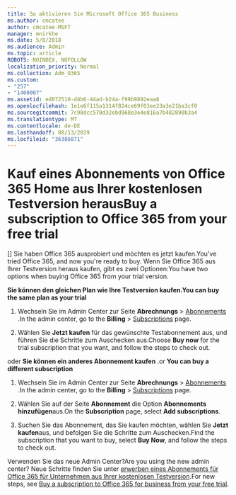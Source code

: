 ```yaml
---
title: So aktivieren Sie Microsoft Office 365 Business
ms.author: cmcatee
author: cmcatee-MSFT
manager: mnirkhe
ms.date: 5/8/2018
ms.audience: Admin
ms.topic: article
ROBOTS: NOINDEX, NOFOLLOW
localization_priority: Normal
ms.collection: Adm_O365
ms.custom:
- "257"
- "1400007"
ms.assetid: ed072510-d4b6-44ad-b24a-f99b9892eaa8
ms.openlocfilehash: 1e1e6f115a1314f824ce69f03ee23a3e21ba3cf0
ms.sourcegitcommit: 7c90dcc570d32ebd968e3e4e816a7b482890b3a4
ms.translationtype: MT
ms.contentlocale: de-DE
ms.lasthandoff: 08/13/2019
ms.locfileid: "36386871"
---
```

# <a name="buy-a-subscription-to-office-365-from-your-free-trial"></a><span data-ttu-id="3516e-102">Kauf eines Abonnements von Office 365 Home aus Ihrer kostenlosen Testversion heraus</span><span class="sxs-lookup"><span data-stu-id="3516e-102">Buy a subscription to Office 365 from your free trial</span></span>

<span data-ttu-id="3516e-103">[] Sie haben Office 365 ausprobiert und möchten es jetzt kaufen.</span><span class="sxs-lookup"><span data-stu-id="3516e-103">You've tried Office 365, and now you're ready to buy.</span></span> <span data-ttu-id="3516e-104">Wenn Sie Office 365 aus Ihrer Testversion heraus kaufen, gibt es zwei Optionen:</span><span class="sxs-lookup"><span data-stu-id="3516e-104">You have two options when buying Office 365 from your trial version.</span></span>
  
 <span data-ttu-id="3516e-105">**Sie können den gleichen Plan wie Ihre Testversion kaufen.**</span><span class="sxs-lookup"><span data-stu-id="3516e-105">**You can buy the same plan as your trial**</span></span>
  
1. <span data-ttu-id="3516e-106">Wechseln Sie im Admin Center zur Seite **Abrechnungs** \> [Abonnements](https://go.microsoft.com/fwlink/p/?linkid=842054) .</span><span class="sxs-lookup"><span data-stu-id="3516e-106">In the admin center, go to the **Billing** \> [Subscriptions](https://go.microsoft.com/fwlink/p/?linkid=842054) page.</span></span>

2. <span data-ttu-id="3516e-107">Wählen Sie **Jetzt kaufen** für das gewünschte Testabonnement aus, und führen Sie die Schritte zum Auschecken aus.</span><span class="sxs-lookup"><span data-stu-id="3516e-107">Choose **Buy now** for the trial subscription that you want, and follow the steps to check out.</span></span>

<span data-ttu-id="3516e-108">oder **Sie können ein anderes Abonnement kaufen** .</span><span class="sxs-lookup"><span data-stu-id="3516e-108">or **You can buy a different subscription**</span></span>
  
1. <span data-ttu-id="3516e-109">Wechseln Sie im Admin Center zur Seite **Abrechnungs** \> [Abonnements](https://go.microsoft.com/fwlink/p/?linkid=842054) .</span><span class="sxs-lookup"><span data-stu-id="3516e-109">In the admin center, go to the **Billing** \> [Subscriptions](https://go.microsoft.com/fwlink/p/?linkid=842054) page.</span></span>

2. <span data-ttu-id="3516e-110">Wählen Sie auf der Seite **Abonnement** die Option **Abonnements hinzufügen**aus.</span><span class="sxs-lookup"><span data-stu-id="3516e-110">On the **Subscription** page, select **Add subscriptions**.</span></span>

3. <span data-ttu-id="3516e-111">Suchen Sie das Abonnement, das Sie kaufen möchten, wählen Sie **Jetzt kaufen**aus, und befolgen Sie die Schritte zum Auschecken.</span><span class="sxs-lookup"><span data-stu-id="3516e-111">Find the subscription that you want to buy, select **Buy Now**, and follow the steps to check out.</span></span>

<span data-ttu-id="3516e-112">Verwenden Sie das neue Admin Center?</span><span class="sxs-lookup"><span data-stu-id="3516e-112">Are you using the new admin center?</span></span> <span data-ttu-id="3516e-113">Neue Schritte finden Sie unter [erwerben eines Abonnements für Office 365 für Unternehmen aus Ihrer kostenlosen Testversion](https://docs.microsoft.com/en-us/office365/admin/subscriptions-and-billing/buy-a-subscription-from-your-free-trial).</span><span class="sxs-lookup"><span data-stu-id="3516e-113">For new steps, see [Buy a subscription to Office 365 for business from your free trial](https://docs.microsoft.com/en-us/office365/admin/subscriptions-and-billing/buy-a-subscription-from-your-free-trial).</span></span>